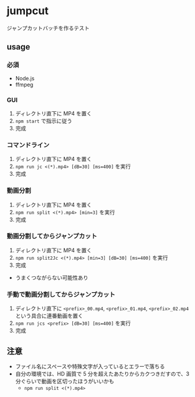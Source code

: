 # jumpcut

ジャンプカットバッチを作るテスト

## usage

### 必須

- Node.js
- ffmpeg

### GUI

1. ディレクトリ直下に MP4 を置く
2. `npm start` で指示に従う
3. 完成

### コマンドライン

1. ディレクトリ直下に MP4 を置く
2. `npm run jc <(*).mp4> [dB=30] [ms=400]` を実行
3. 完成

### 動画分割

1. ディレクトリ直下に MP4 を置く
2. `npm run split <(*).mp4> [min=3]` を実行
3. 完成

### 動画分割してからジャンプカット

1. ディレクトリ直下に MP4 を置く
2. `npm run split2Jc <(*).mp4> [min=3] [dB=30] [ms=400]` を実行
3. 完成

- うまくつながらない可能性あり

### 手動で動画分割してからジャンプカット

1. ディレクトリ直下に `<prefix>_00.mp4`, `<prefix>_01.mp4`, `<prefix>_02.mp4` という具合に連番動画を置く
2. `npm run jcs <prefix> [dB=30] [ms=400]` を実行
3. 完成

## 注意

- ファイル名にスペースや特殊文字が入っているとエラーで落ちる
- 自分の環境では、HD 画質で 5 分を超えたあたりからカクつきだすので、3 分ぐらいで動画を区切ったほうがいいかも
  - `npm run split <(*).mp4>`
